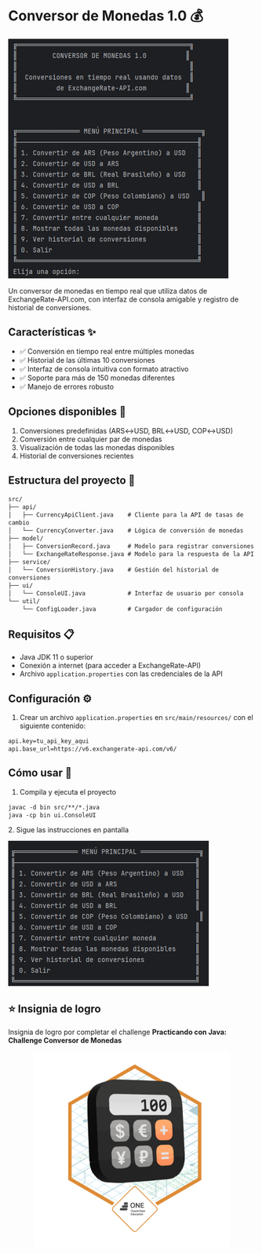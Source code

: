 # Conversor de Monedas 1.0 💰

<img src="image/conversor.png" alt="Banner" class="mx-auto" />

Un conversor de monedas en tiempo real que utiliza datos de ExchangeRate-API.com, con interfaz de consola amigable y registro de historial de conversiones.

## Características ✨

- ✅ Conversión en tiempo real entre múltiples monedas
- ✅ Historial de las últimas 10 conversiones
- ✅ Interfaz de consola intuitiva con formato atractivo
- ✅ Soporte para más de 150 monedas diferentes
- ✅ Manejo de errores robusto

## Opciones disponibles 📌

1. Conversiones predefinidas (ARS↔USD, BRL↔USD, COP↔USD)
2. Conversión entre cualquier par de monedas
3. Visualización de todas las monedas disponibles
4. Historial de conversiones recientes

## Estructura del proyecto 📂

```
src/
├── api/
│   ├── CurrencyApiClient.java    # Cliente para la API de tasas de cambio
│   └── CurrencyConverter.java    # Lógica de conversión de monedas
├── model/
│   ├── ConversionRecord.java     # Modelo para registrar conversiones
│   └── ExchangeRateResponse.java # Modelo para la respuesta de la API
├── service/
│   └── ConversionHistory.java    # Gestión del historial de conversiones
├── ui/
│   └── ConsoleUI.java            # Interfaz de usuario por consola
└── util/
    └── ConfigLoader.java         # Cargador de configuración
```

## Requisitos 📋

- Java JDK 11 o superior
- Conexión a internet (para acceder a ExchangeRate-API)
- Archivo `application.properties` con las credenciales de la API

## Configuración ⚙️

1. Crear un archivo `application.properties` en `src/main/resources/` con el siguiente contenido:

```properties
api.key=tu_api_key_aqui
api.base_url=https://v6.exchangerate-api.com/v6/
```

## Cómo usar 🚀

1. Compila y ejecuta el proyecto

```
javac -d bin src/**/*.java
java -cp bin ui.ConsoleUI
```

<div class="text-center my-4">
  <p class="text-lg font-semibold">2. Sigue las instrucciones en pantalla</p>
  <img src="/image/instrucciones.png" alt="Imagen Preview" class="mx-auto mt-2" />
</div>

## ⭐​ Insignia de logro

Insignia de logro por completar el challenge **Practicando con Java: Challenge Conversor de Monedas**

<p align="center">
  <img src="./image/Badge-Conversor.png" alt="Vista de insignia" width="400"/>
</p>
